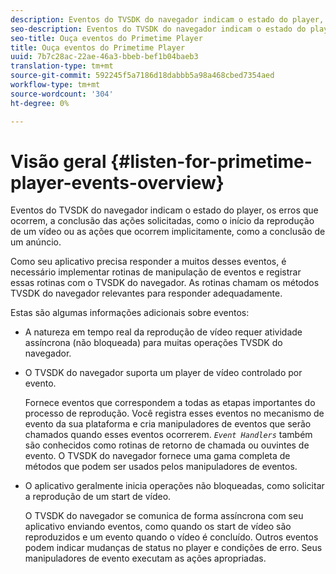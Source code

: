 ```yaml
---
description: Eventos do TVSDK do navegador indicam o estado do player, os erros que ocorrem, a conclusão das ações solicitadas, como o início da reprodução de um vídeo ou as ações que ocorrem implicitamente, como a conclusão de um anúncio.
seo-description: Eventos do TVSDK do navegador indicam o estado do player, os erros que ocorrem, a conclusão das ações solicitadas, como o início da reprodução de um vídeo ou as ações que ocorrem implicitamente, como a conclusão de um anúncio.
seo-title: Ouça eventos do Primetime Player
title: Ouça eventos do Primetime Player
uuid: 7b7c28ac-22ae-46a3-bbeb-bef1b04baeb3
translation-type: tm+mt
source-git-commit: 592245f5a7186d18dabbb5a98a468cbed7354aed
workflow-type: tm+mt
source-wordcount: '304'
ht-degree: 0%

---
```



# Visão geral {#listen-for-primetime-player-events-overview}

Eventos do TVSDK do navegador indicam o estado do player, os erros que ocorrem, a conclusão das ações solicitadas, como o início da reprodução de um vídeo ou as ações que ocorrem implicitamente, como a conclusão de um anúncio.

Como seu aplicativo precisa responder a muitos desses eventos, é necessário implementar rotinas de manipulação de eventos e registrar essas rotinas com o TVSDK do navegador. As rotinas chamam os métodos TVSDK do navegador relevantes para responder adequadamente.

Estas são algumas informações adicionais sobre eventos:

* A natureza em tempo real da reprodução de vídeo requer atividade assíncrona (não bloqueada) para muitas operações TVSDK do navegador.
* O TVSDK do navegador suporta um player de vídeo controlado por evento.

   Fornece eventos que correspondem a todas as etapas importantes do processo de reprodução. Você registra esses eventos no mecanismo de evento da sua plataforma e cria manipuladores de eventos que serão chamados quando esses eventos ocorrerem. *`Event Handlers`* também são conhecidos como rotinas de retorno de chamada ou ouvintes de evento. O TVSDK do navegador fornece uma gama completa de métodos que podem ser usados pelos manipuladores de eventos.
* O aplicativo geralmente inicia operações não bloqueadas, como solicitar a reprodução de um start de vídeo.

   O TVSDK do navegador se comunica de forma assíncrona com seu aplicativo enviando eventos, como quando os start de vídeo são reproduzidos e um evento quando o vídeo é concluído. Outros eventos podem indicar mudanças de status no player e condições de erro. Seus manipuladores de evento executam as ações apropriadas.


